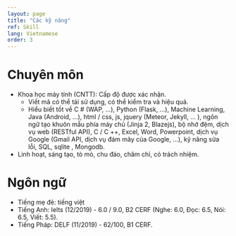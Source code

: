 ```yaml
---
layout: page
title: "Các kỹ năng"
ref: Skill
lang: Vietnamese
order: 3
---
```

# Chuyên môn
* Khoa học máy tính (CNTT): Cấp độ được xác nhận. 
    * Viết mã có thể tái sử dụng, có thể kiểm tra và hiệu quả.
    * Hiểu biết tốt về C # (WAP, ...), Python (Flask, ...), Machine Learning, Java (Android, ...), html / css, js, jquery (Meteor, Jekyll, ... ), ngôn ngữ tạo khuôn mẫu phía máy chủ (Jinja 2, Blazejs), bộ nhớ đệm, dịch vụ web (RESTful API), C / C ++, Excel, Word, Powerpoint, dịch vụ Google (Gmail API, dịch vụ đám mây của Google, ...), kỹ năng sửa lỗi, SQL, sqlite , Mongodb.
* Linh hoạt, sáng tạo, tò mò, chu đáo, chăm chỉ, có trách nhiệm.

# Ngôn ngữ
* Tiếng mẹ đẻ: tiếng việt
* Tiếng Anh: Ielts (12/2019) - 6.0 / 9.0, B2 CERF (Nghe: 6.0, Đọc: 6.5, Nói: 6.5, Viết: 5.5).
* Tiếng Pháp: DELF (11/2019) - 62/100, B1 CERF.


